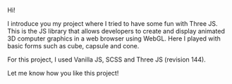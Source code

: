 Hi! 

I introduce you my project where I tried to have some fun with Three JS. This is the JS library that allows developers to create and display animated 3D computer graphics in a web browser using WebGL. Here I played with basic forms such as cube, capsule and cone. 

For this project, I used Vanilla JS, SCSS and Three JS (revision 144).

Let me know how you like this project!